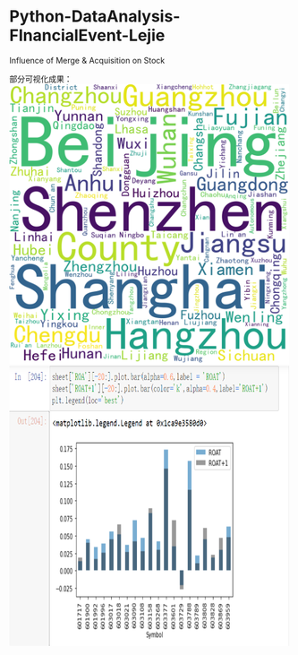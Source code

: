 # Python-DataAnalysis-FInancialEvent-Lejie
Influence of Merge &amp; Acquisition on Stock  

部分可视化成果：
<img src = 'TarCity.png' width = '500' height ='500'>
<img src = 'ROAtable.png' width = '500' height ='500'>
